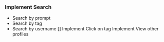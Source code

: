 ### Implement Search

- Search by prompt
- Search by tag
- Search by username [] Implement Click on tag Implement View other profiles
